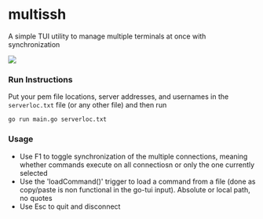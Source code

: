 # multissh
A simple TUI utility to manage multiple terminals at once with synchronization

![](https://github.com/thenick775/multissh/graphics/demo.gif)

### Run Instructions
Put your pem file locations, server addresses, and usernames in the `serverloc.txt` file (or any other file) and then run
```
go run main.go serverloc.txt
```

### Usage
 - Use F1 to toggle synchronization of the multiple connections, meaning whether commands execute on all connectiosn or only the one currently selected
 - Use the 'loadCommand(<filename>)' trigger to load a command from a file (done as copy/paste is non functional in the go-tui input). Absolute or local path, no quotes
 - Use Esc to quit and disconnect
